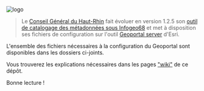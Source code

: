 ![logo](http://www.haut-rhin.fr/templates/cg68/images/logo_cg68.jpg) 


> Le [Conseil Général du Haut-Rhin](http://www.haut-rhin.fr) fait évoluer en version 1.2.5 son [outil de catalogage des métadonnées sous Infogeo68](http://www.infogeo68.fr/Infogeo68/CMS/metadonnees) et met à disposition ses fichiers de configuration sur l'outil [Geoportal server](http://geoportal.sourceforge.net/) d'Esri.


L'ensemble des fichiers nécessaires à la configuration du Geoportal sont disponibles dans les dossiers ci-joints.

Vous trouverez les explications nécessaires dans les pages ["wiki"](https://github.com/infogeo68/geoportal_1.2.5/wiki/Home) de ce dépôt.

Bonne lecture !